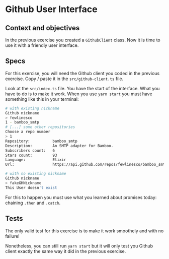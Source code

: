 # Github User Interface

## Context and objectives

In the previous exercise you created a `GithubClient` class. Now it is time to use it with a friendly user interface.

## Specs

For this exercise, you will need the Github client you coded in the previous exercise. Copy / paste it in the `src/github-client.ts` file.

Look at the `src/index.ts` file. You have the start of the interface. What you have to do is to make it work.
When you use `yarn start` you must have something like this in your terminal:

```bash
# with existing nickname
Github nickname
> fewlinesco
1 - bamboo_smtp
# [...] some other repositories
Choose a repo number
> 1
Repository:          bamboo_smtp
Description:         An SMTP adapter for Bamboo.
Subscribers count:   6
Stars count:         93
Language:            Elixir
Url:                 https://api.github.com/repos/fewlinesco/bamboo_smtp
```

```bash
# with no existing nickname
Github nickname
> fakeGHNickname
This User doesn't exist
```

For this to happen you must use what you learned about promises today: chaining `.then` and `.catch`.

## Tests
The only valid test for this exercise is to make it work smoothely and with no failure!

Nonetheless, you can still run `yarn start` but it will only test you Github client exactly the same way it did in the previous exercise.
